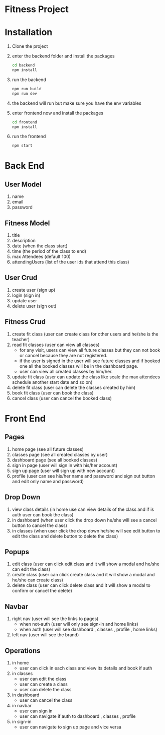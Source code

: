 # Fitness Project

# Installation

1. Clone the project
2. enter the backend folder and install the packages
    
    ```bash
    cd backend
    npm install
    ```
    
3. run the backend
    
    ```bash
    npm run build
    npm run dev
    ```
    
4. the backend will run but make sure you have the env variables
5. enter frontend now and install the packages
    
    ```bash
    cd frontend
    npm install
    ```
    
6. run the frontend
    
    ```bash
    npm start
    ```
    

# Back End

## User Model

1. name
2. email
3. password

## Fitness Model

1. title
2. description
3. date (when the class start)
4. time (the period of the class to end)
5. max Attendees (default 100)
6. attendingUsers (list of the user ids that attend this class)

## User Crud

1. create user (sign up) 
2. login (sign in) 
3. update user 
4. delete user (sign out) 

## Fitness Crud

1. create fit class (user can create class for other users and he/she is the teacher) 
2. read fit classes (user can view all classes)
    - for any visit, users can view all future classes but they can not book or cancel because they are not registered.
    - if the user is signed in the user will see future classes and if booked one 
    all the booked classes will be in the dashboard page.
    - user can view all created classes by him/her.
3. update fit class (user can update the class like scale the max attendees schedule another start date and so on) 
4. delete  fit class (user can delete the classes created by him) 
5. book fit class (user can book the class) 
6. cancel class (user can cancel the booked class) 

# Front End

## Pages

1. home page (see all future classes) 
2. classes page (see all created classes by user) 
3. dashboard page (see all booked classes) 
4. sign in page (user will sign in with his/her account) 
5. sign up page (user will sign up with new account) 
6. profile (user can see his/her name and password and sign out button and edit only name and password) 

## Drop Down

1. view class details (in home use can view details of the class and if is auth user can book the class)
2. in dashboard (when user click the drop down he/she will see a cancel button to cancel the class)
3. in classes (when user click the drop down he/she will see edit button to edit the class and delete button to delete the class)

## Popups

1. edit class (user can click edit class and it will show a modal and he/she can edit the class)
2. create class (user can click create class and it will show a modal and he/she can create class)
3. delete class (user can click delete class and it will show a modal to confirm or cancel the delete)

## Navbar

1. right nav (user will see the links to pages)
    - when not-auth (user will only see sign-in and home links)
    - when auth (user will see dashboard , classes , profile , home links)
2. left nav (user will see the brand)

## Operations

1. in home
    - user can click in each class and view its details and book if auth
2. in classes
    - user can edit the class
    - user can create a class
    - user can delete the class
3. in dashboard
    - user can cancel the class
4. in navbar
    - user can sign in
    - user can navigate if auth to dashboard , classes , profile
5. in sign-in 
    - user can navigate to sign up page and vice versa
